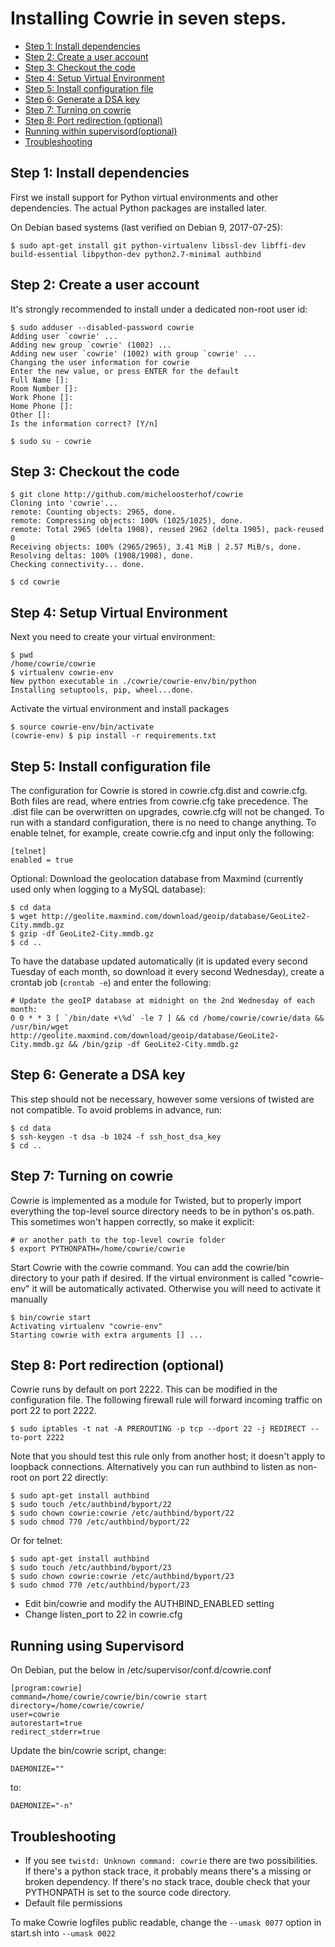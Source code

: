 
# Installing Cowrie in seven steps.

* [Step 1: Install dependencies](#step-1-install-dependencies)
* [Step 2: Create a user account](#step-2-create-a-user-account)
* [Step 3: Checkout the code](#step-3-checkout-the-code)
* [Step 4: Setup Virtual Environment](#step-4-setup-virtual-environment)
* [Step 5: Install configuration file](#step-5-install-configuration-file)
* [Step 6: Generate a DSA key](#step-6-generate-a-dsa-key)
* [Step 7: Turning on cowrie](#step-7-turning-on-cowrie)
* [Step 8: Port redirection (optional)](#step-8-port-redirection-optional)
* [Running within supervisord(optional)](#running-using-supervisord)
* [Troubleshooting](#troubleshooting)

## Step 1: Install dependencies

First we install support for Python virtual environments and other dependencies.
The actual Python packages are installed later.

On Debian based systems (last verified on Debian 9, 2017-07-25):
```
$ sudo apt-get install git python-virtualenv libssl-dev libffi-dev build-essential libpython-dev python2.7-minimal authbind
```

## Step 2: Create a user account

It's strongly recommended to install under a dedicated non-root user id:

```
$ sudo adduser --disabled-password cowrie
Adding user `cowrie' ...
Adding new group `cowrie' (1002) ...
Adding new user `cowrie' (1002) with group `cowrie' ...
Changing the user information for cowrie
Enter the new value, or press ENTER for the default
Full Name []:
Room Number []:
Work Phone []:
Home Phone []:
Other []:
Is the information correct? [Y/n]

$ sudo su - cowrie
```

## Step 3: Checkout the code

```
$ git clone http://github.com/micheloosterhof/cowrie
Cloning into 'cowrie'...
remote: Counting objects: 2965, done.
remote: Compressing objects: 100% (1025/1025), done.
remote: Total 2965 (delta 1908), reused 2962 (delta 1905), pack-reused 0
Receiving objects: 100% (2965/2965), 3.41 MiB | 2.57 MiB/s, done.
Resolving deltas: 100% (1908/1908), done.
Checking connectivity... done.

$ cd cowrie
```

## Step 4: Setup Virtual Environment

Next you need to create your virtual environment:

```
$ pwd
/home/cowrie/cowrie
$ virtualenv cowrie-env
New python executable in ./cowrie/cowrie-env/bin/python
Installing setuptools, pip, wheel...done.
```

Activate the virtual environment and install packages

```
$ source cowrie-env/bin/activate
(cowrie-env) $ pip install -r requirements.txt
```

## Step 5: Install configuration file

The configuration for Cowrie is stored in cowrie.cfg.dist and
cowrie.cfg. Both files are read, where entries from cowrie.cfg take
precedence. The .dist file can be overwritten on upgrades, cowrie.cfg
will not be changed. To run with a standard configuration, there
is no need to change anything. To enable telnet, for example, create
cowrie.cfg and input only the following:

```
[telnet]
enabled = true
```

Optional: Download the geolocation database from Maxmind (currently used
only when logging to a MySQL database):

```
$ cd data
$ wget http://geolite.maxmind.com/download/geoip/database/GeoLite2-City.mmdb.gz
$ gzip -df GeoLite2-City.mmdb.gz
$ cd ..
```

To have the database updated automatically (it is updated every second Tuesday
of each month, so download it every second Wednesday), create a crontab job
(`crontab -e`) and enter the following:

```
# Update the geoIP database at midnight on the 2nd Wednesday of each month:
0 0 * * 3 [ `/bin/date +\%d` -le 7 ] && cd /home/cowrie/cowrie/data && /usr/bin/wget http://geolite.maxmind.com/download/geoip/database/GeoLite2-City.mmdb.gz && /bin/gzip -df GeoLite2-City.mmdb.gz
```

## Step 6: Generate a DSA key

This step should not be necessary, however some versions of twisted
are not compatible. To avoid problems in advance, run:

```
$ cd data
$ ssh-keygen -t dsa -b 1024 -f ssh_host_dsa_key
$ cd ..
```

## Step 7: Turning on cowrie

Cowrie is implemented as a module for Twisted, but to properly
import everything the top-level source directory needs to be in
python's os.path. This sometimes won't happen correctly, so make
it explicit:

```
# or another path to the top-level cowrie folder
$ export PYTHONPATH=/home/cowrie/cowrie
```

Start Cowrie with the cowrie command. You can add the cowrie/bin directory
to your path if desired. If the virtual environment is called "cowrie-env"
it will be automatically activated. Otherwise you will need to activate it
manually

```
$ bin/cowrie start
Activating virtualenv "cowrie-env"
Starting cowrie with extra arguments [] ...
```

## Step 8: Port redirection (optional)

Cowrie runs by default on port 2222. This can be modified in the configuration file.
The following firewall rule will forward incoming traffic on port 22 to port 2222.

```
$ sudo iptables -t nat -A PREROUTING -p tcp --dport 22 -j REDIRECT --to-port 2222
```

Note that you should test this rule only from another host; it
doesn't apply to loopback connections. Alternatively you can run
authbind to listen as non-root on port 22 directly:

```
$ sudo apt-get install authbind
$ sudo touch /etc/authbind/byport/22
$ sudo chown cowrie:cowrie /etc/authbind/byport/22
$ sudo chmod 770 /etc/authbind/byport/22
```

Or for telnet:

```
$ sudo apt-get install authbind
$ sudo touch /etc/authbind/byport/23
$ sudo chown cowrie:cowrie /etc/authbind/byport/23
$ sudo chmod 770 /etc/authbind/byport/23
```

* Edit bin/cowrie and modify the AUTHBIND_ENABLED setting
* Change listen_port to 22 in cowrie.cfg

## Running using Supervisord
On Debian, put the below in /etc/supervisor/conf.d/cowrie.conf
```
[program:cowrie]
command=/home/cowrie/cowrie/bin/cowrie start
directory=/home/cowrie/cowrie/
user=cowrie
autorestart=true
redirect_stderr=true
```
Update the bin/cowrie script, change:
 ```
 DAEMONIZE=""
 ```
 to:
 ```
 DAEMONIZE="-n"
 ```

## Troubleshooting

* If you see `twistd: Unknown command: cowrie` there are two
possibilities. If there's a python stack trace, it probably means
there's a missing or broken dependency. If there's no stack trace,
double check that your PYTHONPATH is set to the source code directory.
* Default file permissions

To make Cowrie logfiles public readable, change the ```--umask 0077``` option in start.sh into ```--umask 0022```

